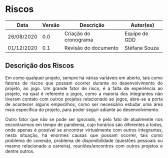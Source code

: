 # Riscos

Data | Versão | Descrição | Autor(es)
---- | ---- | ----| -----
26/08/2020 | 0.0 | Criação do cronograma | Equipe de GDD
01/12/2020 | 0.1 | Revisão do documento | Stéfane Souza


## Descrição dos Riscos

<p align="justify">Em como qualquer projeto, sempre há várias variáveis em aberto, tais como fatores de riscos que possam ocorrer durante no desenvolvimento do projeto, ao jogo. Um grande fator de risco, é a falta de experiência ao projeto, na qual é referente a jogos, como a maioria dos integrantes não tiveram contato com outros projetos relacionado ao jogos, abre-se a porta de acontecer alguns empecilhos, como ser necessário estudar uma área mais específica do projeto, para poder seguir adiante ao desenvolvimento.</p>

<p align="justify"> Outro fator que não se pode ser ignorado, é pelo fato de atualmente nos encontrarmos em tempo de pandemia, cujo horários são diferentes a todos, onde apenas é possível se encontrar virtualmente com outros integrantes, nesta situação, há enormes causas que possam ocorrer, tais como problema de conexão, problema de disponibilidade (questões pessoais ou mesmo relacionado a carreira), reuniões/encontros com outros projetos e dentre outros.</p>

